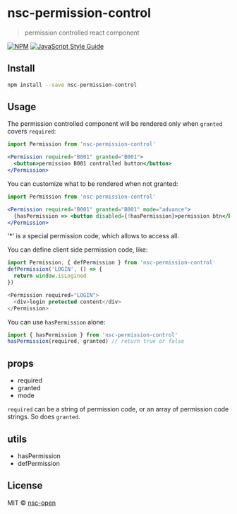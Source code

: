 # nsc-permission-control

> permission controlled react component

[![NPM](https://img.shields.io/npm/v/nsc-permission-control.svg)](https://www.npmjs.com/package/nsc-permission-control) [![JavaScript Style Guide](https://img.shields.io/badge/code_style-standard-brightgreen.svg)](https://standardjs.com)

## Install

```bash
npm install --save nsc-permission-control
```

## Usage

The permission controlled component will be rendered only when `granted` covers `required`:

```jsx
import Permission from 'nsc-permission-control'

<Permission required="B001" granted="B001">
  <button>permission B001 controlled button</button>
</Permission>
```

You can customize what to be rendered when not granted:

```jsx
import Permission from 'nsc-permission-control'

<Permission required="B001" granted="B001" mode="advance">
  {hasPermission => <button disabled={!hasPermission}>permission btn</button>}
</Permission>
```



'*' is a special permission code, which allows to access all.

You can define client side permission code, like:

```js
import Permission, { defPermission } from 'nsc-permission-control'
defPermission('LOGIN', () => {
  return window.isLogined
})

<Permission required="LOGIN">
  <div>login protected content</div>
</Permission>
```

You can use `hasPermission` alone:

```js
import { hasPermission } from 'nsc-permission-control'
hasPermission(required, granted) // return true or false
```

## props

 - required
 - granted
 - mode

 `required` can be a string of permission code, or an array of permission code strings. So does `granted`.

## utils
 
  - hasPermission
  - defPermission

## License

MIT © [nsc-open](https://github.com/nsc-open)
